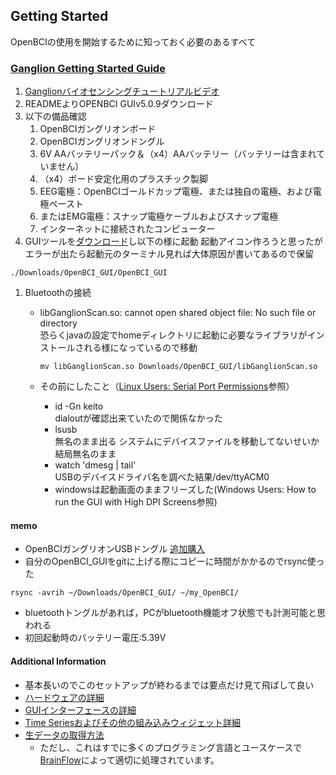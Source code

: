     
## Getting Started    
    
OpenBCIの使用を開始するために知っておく必要のあるすべて    
    
### [Ganglion Getting Started Guide](https://docs.openbci.com/GettingStarted/Boards/GanglionGS/)    
    
1. [Ganglionバイオセンシングチュートリアルビデオ](https://www.youtube.com/watch?v=l13R_99h0qQ&feature=youtu.be)    
1. READMEよりOPENBCI GUIv5.0.9ダウンロード    
1. 以下の備品確認    
	1. OpenBCIガングリオンボード    
	1. OpenBCIガングリオンドングル    
	1. 6V AAバッテリーパック＆（x4）AAバッテリー（バッテリーは含まれていません）    
	1. （x4）ボード安定化用のプラスチック製脚    
	1. EEG電極：OpenBCIゴールドカップ電極、または独自の電極、および電極ペースト    
	1. またはEMG電極：スナップ電極ケーブルおよびスナップ電極    
	1. インターネットに接続されたコンピューター    
1. GUIツールを[ダウンロード](https://docs.openbci.com/Software/OpenBCISoftware/GUIDocs/#installing-the-openbci-gui-as-a-standalone-application)し以下の様に起動 起動アイコン作ろうと思ったがエラーが出たら起動元のターミナル見れば大体原因が書いてあるので保留  
```    
./Downloads/OpenBCI_GUI/OpenBCI_GUI    
```    
1. Bluetoothの接続    
	* libGanglionScan.so: cannot open shared object file: No such file or directory    
		恐らくjavaの設定でhomeディレクトリに起動に必要なライブラリがインストールされる様になっているので移動    
		```    
		mv libGanglionScan.so Downloads/OpenBCI_GUI/libGanglionScan.so    
		```    
    
	* その前にしたこと（[Linux Users: Serial Port Permissions](https://docs.openbci.com/Software/OpenBCISoftware/GUIDocs/#installing-the-openbci-gui-as-a-standalone-application)参照）    
		* id -Gn keito    
		 	dialoutが確認出来ていたので関係なかった    
		* lsusb    
		 	無名のまま出る システムにデバイスファイルを移動してないせいか結局無名のまま    
		* watch 'dmesg | tail'    
			USBのデバイスドライバ名を調べた結果/dev/ttyACM0    
		* windowsは起動画面のままフリーズした(Windows Users: How to run the GUI with High DPI Screens参照)    
    
    
    
    
	    
#### memo    
  
* OpenBCIガングリオンUSBドングル [追加購入](https://shop.openbci.com/products/ganglion-dongle)    
* 自分のOpenBCI_GUIをgitに上げる際にコピーに時間がかかるのでrsync使った  
```  
rsync -avrih ~/Downloads/OpenBCI_GUI/ ~/my_OpenBCI/  
```  
* bluetoothトングルがあれば，PCがbluetooth機能オフ状態でも計測可能と思われる  
* 初回起動時のバッテリー電圧:5.39V  
    
#### Additional Information  
  
* 基本長いのでこのセットアップが終わるまでは要点だけ見て飛ばして良い   
* [ハードウェアの詳細](https://docs.openbci.com/Ganglion/GanglionLanding/)   
* [GUIインターフェースの詳細](https://docs.openbci.com/Software/OpenBCISoftware/GUIDocs/)   
* [Time Seriesおよびその他の組み込みウィジェット詳細](https://docs.openbci.com/Software/OpenBCISoftware/GUIWidgets/)  
* [生データの取得方法](https://docs.openbci.com/Ganglion/GanglionDataFormat/#binary-format)  
	* ただし、これはすでに多くのプログラミング言語とユースケースで[BrainFlow](https://docs.openbci.com/ForDevelopers/SoftwareDevelopment/#introducing-brainflow)によって適切に処理されています。  
  

